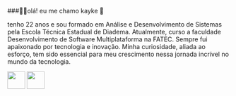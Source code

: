 
###👨‍💻olá! eu me chamo kayke 👋

<p>tenho 22 anos e sou formado em Análise e Desenvolvimento de Sistemas pela Escola Técnica Estadual de Diadema. Atualmente, curso a faculdade Desenvolvimento de Software Multiplataforma na FATEC.
Sempre fui apaixonado por tecnologia e inovação. Minha curiosidade, aliada ao esforço, tem sido essencial para meu crescimento nessa jornada incrível no mundo da tecnologia.</p>



<div style="margin_top:200">
  <img width="40" heigth="30" src="https://cdn.jsdelivr.net/gh/devicons/devicon@latest/icons/javascript/javascript-original.svg" />
  <img width="40" heigth="30" src="https://cdn.jsdelivr.net/gh/devicons/devicon@latest/icons/react/react-original.svg" />

</div>


